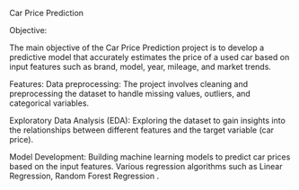 Car Price Prediction 

Objective:

The main objective of the Car Price Prediction project is to develop a predictive model that accurately estimates the price of a used car based on input features such as brand, model, year, mileage, and market trends.

Features:
Data preprocessing: The project involves cleaning and preprocessing the dataset to handle missing values, outliers, and categorical variables.

Exploratory Data Analysis (EDA): Exploring the dataset to gain insights into the relationships between different features and the target variable (car price).

Model Development: Building machine learning models to predict car prices based on the input features. Various regression algorithms such as Linear Regression, Random Forest Regression .
